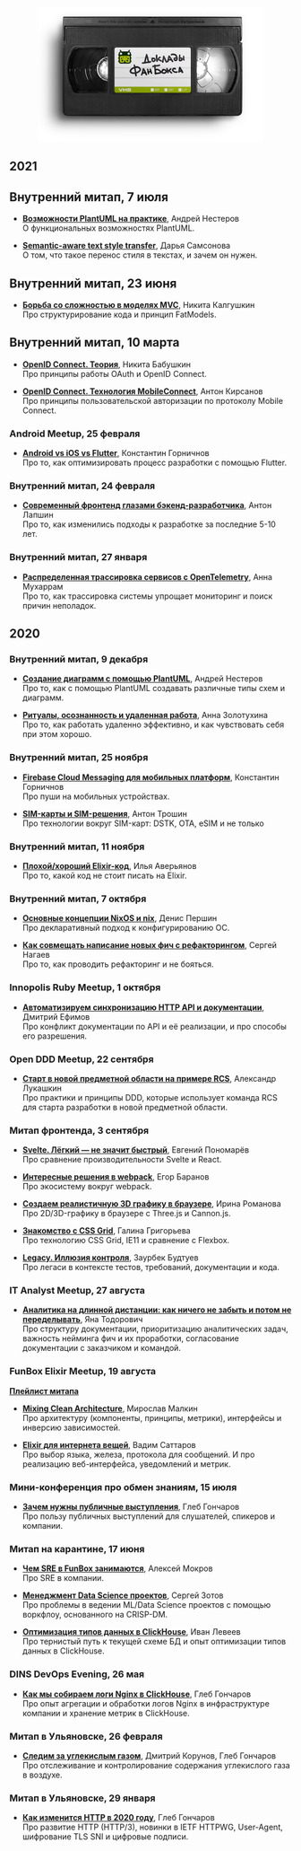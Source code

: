 <p align="center"><img src="logo@2x.png" width="400"></p>

## 2021

## Внутренний митап, 7 июля

- **[Возможности PlantUML на практике](/meetups/2021-07-07-mixed/01-plantuml)**, Андрей Нестеров<br>
  О функциональных возможностях PlantUML.

- **[Semantic-aware text style transfer](/meetups/2021-07-07-mixed/02-text-style-transfer)**, Дарья Самсонова<br>
  О том, что такое перенос стиля в текстах, и зачем он нужен.


## Внутренний митап, 23 июня

- **[Борьба со сложностью в моделях MVC](/meetups/2021-06-23-mixed/01-mvc-complexity)**, Никита Калгушкин<br>
  Про структурирование кода и принцип FatModels.


## Внутренний митап, 10 марта

- **[OpenID Connect. Теория](/meetups/2021-03-10-mixed/01-openid-connect-theory)**, Никита Бабушкин<br>
  Про принципы работы OAuth и OpenID Connect.

- **[OpenID Connect. Технология MobileConnect](/meetups/2021-03-10-mixed/02-openid-connect-mobileconnect)**, Антон Кирсанов<br>
  Про принципы пользовательской авторизации по протоколу Mobile Connect.


### Android Meetup, 25 февраля

- **[Android vs iOS vs Flutter](/meetups/2021-02-25-android/01-flutter)**, Константин Горничнов<br>
  Про то, как оптимизировать процесс разработки с помощью Flutter.


### Внутренний митап, 24 февраля

- **[Современный фронтенд глазами бэкенд-разработчика](/meetups/2021-02-24-mixed/01-jquery)**, Антон Лапшин<br>
  Про то, как изменились подходы к разработке за последние 5-10 лет.


### Внутренний митап, 27 января

- **[Распределенная трассировка сервисов с OpenTelemetry](/meetups/2021-01-27-mixed/01-opentelemetry)**, Анна Мухаррам<br>
  Про то, как трассировка системы упрощает мониторинг и поиск причин неполадок.



## 2020

### Внутренний митап, 9 декабря

- **[Создание диаграмм с помощью PlantUML](/meetups/2020-12-09-mixed/01-plantuml)**, Андрей Нестеров<br>
  Про то, как с помощью PlantUML создавать различные типы схем и диаграмм.

- **[Ритуалы, осознанность и удаленная работа](/meetups/2020-12-09-mixed/02-rituals)**, Анна Золотухина<br>
  Про то, как работать удаленно эффективно, и как чувствовать себя при этом хорошо.


### Внутренний митап, 25 ноября

- **[Firebase Cloud Messaging для мобильных платформ](/meetups/2020-11-25-mixed/01-firebase-cloud-messaging)**, Константин Горничнов<br>
  Про пуши на мобильных устройствах.

- **[SIM-карты и SIM-решения](/meetups/2020-11-25-mixed/02-sim)**, Антон Трошин<br>
  Про технологии вокруг SIM-карт: DSTK, OTA, eSIM и не только


### Внутренний митап, 11 ноября

- **[Плохой/хороший Elixir-код](/meetups/2020-11-11-mixed/01-bad-good-elixir)**, Илья Аверьянов<br>
  Про то, какой код не стоит писать на Elixir.


### Внутренний митап, 7 октября

- **[Основные концепции NixOS и nix](/meetups/2020-10-07-mixed/01-nix/)**, Денис Першин<br>
  Про декларативный подход к конфигурированию ОС.

- **[Как совмещать написание новых фич с рефакторингом](/meetups/2020-10-07-mixed/02-refactoring/)**, Сергей Нагаев<br>
  Про то, как проводить рефакторинг и не бояться.


### Innopolis Ruby Meetup, 1 октября

- **[Автоматизируем синхронизацию HTTP API и документации](/meetups/2020-10-01-innopolis-ruby/01-api-docs-sync/)**, Дмитрий Ефимов<br>
  Про конфликт документации по API и её реализации, и про способы его разрешения.


### Open DDD Meetup, 22 сентября

- **[Старт в новой предметной области на примере RCS](/meetups/2020-09-22-open-ddd/01-rcs/)**, Александр Лукашкин<br>
  Про практики и принципы DDD, которые использует команда RCS для старта разработки в новой предметной области.


### Митап фронтенда, 3 сентября

- **[Svelte. Лёгкий — не значит быстрый](/meetups/2020-09-03-frontend/01-svelte/)**, Евгений Пономарёв<br>
  Про сравнение производительности Svelte и React.

- **[Интересные решения в webpack](/meetups/2020-09-03-frontend/02-webpack/)**, Егор Баранов<br>
  Про экосистему вокруг webpack.

- **[Создаем реалистичную 3D графику в браузере](/meetups/2020-09-03-frontend/03-3d-graphics/)**, Ирина Романова<br>
  Про 2D/3D-графику в браузере с Three.js и Cannon.js.

- **[Знакомство с CSS Grid](/meetups/2020-09-03-frontend/04-css-grid/)**, Галина Григорьева<br>
  Про технологию CSS Grid, IE11 и сравнение с Flexbox.

- **[Legacy. Иллюзия контроля](/meetups/2020-09-03-frontend/05-legacy/)**, Заурбек Будтуев<br>
  Про легаси в контексте тестов, требований, документации и кода.


### IT Analyst Meetup, 27 августа

- **[Аналитика на длинной дистанции: как ничего не забыть и потом не переделывать](/meetups/2020-08-27-it-analyst/01-solution-analytics/)**, Яна Тодорович<br>
  Про структуру документации, приоритизацию аналитических задач, важность нейминга фич и их проработки, согласование документации с заказчиком и командой.


### FunBox Elixir Meetup, 19 августа

**[Плейлист митапа](https://www.youtube.com/playlist?list=PLJ7kxG-M2-mOWPfLPvFQlGYplSBq1BprZ)**

- **[Mixing Clean Architecture](/meetups/2020-08-19-elixir/01-mixing-clean-architecture/)**, Мирослав Малкин<br>
  Про архитектуру (компоненты, принципы, метрики), интерфейсы и инверсию зависимостей.

- **[Elixir для интернета вещей](/meetups/2020-08-19-elixir/02-internet-of-things/)**, Вадим Саттаров<br>
  Про выбор языка, железа, протокола для сообщений. И про реализацию веб-интерфейса, уведомлений и метрик.


### Мини-конференция про обмен знаниям, 15 июля

- **[Зачем нужны публичные выступления](/meetups/2020-07-15-knowledge-sharing/01-public-talks/)**, Глеб Гончаров<br>
  Про пользу публичных выступлений для слушателей, спикеров и компании.


### Митап на карантине, 17 июня

- **[Чем SRE в FunBox занимаются](/meetups/2020-06-17-quarantine/01-sre/)**, Алексей Мокров<br>
  Про SRE в компании.

- **[Менеджмент Data Science проектов](/meetups/2020-06-17-quarantine/02-crisp-dm/)**, Сергей Зотов<br>
  Про проблемы в ведении ML/Data Science проектов с помощью воркфлоу, основанного на CRISP-DM.

- **[Оптимизация типов данных в ClickHouse](/meetups/2020-06-17-quarantine/03-clickhouse-data-types-optimization/)**, Иван Левеев<br>
  Про тернистый путь к текущей схеме БД и опыт оптимизации типов данных в ClickHouse.


### DINS DevOps Evening, 26 мая

- **[Как мы собираем логи Nginx в ClickHouse](/meetups/2020-05-26-dins-devops-evening/01-nginx-logging-with-clickhouse/)**, Глеб Гончаров<br>
  Про опыт агрегации и обработки логов Nginx в инфраструктуре компании и хранение метрик в ClickHouse.


### Митап в Ульяновске, 26 февраля

- **[Следим за углекислым газом](/meetups/2020-02-26-ulsk/01-co2/)**, Дмитрий Корунов, Глеб Гончаров<br>
  Про отслеживание и контролирование содержания углекислого газа в воздухе.


### Митап в Ульяновске, 29 января

- **[Как изменится HTTP в 2020 году](/meetups/2020-01-29-ulsk/01-http-2020/)**, Глеб Гончаров<br>
  Про развитие HTTP (HTTP/3), новинки в IETF HTTPWG, User-Agent, шифрование TLS SNI и цифровые подписи.
